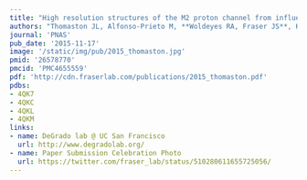 ```yaml
---
title: "High resolution structures of the M2 proton channel from influenza A virus reveal dynamic pathways for proton stabilization and transduction"
authors: "Thomaston JL, Alfonso-Prieto M, **Woldeyes RA, Fraser JS**, Klein ML, Fiorin G, DeGrado WF"
journal: 'PNAS'
pub_date: '2015-11-17'
image: '/static/img/pub/2015_thomaston.jpg'
pmid: '26578770'
pmcid: 'PMC4655559'
pdf: 'http://cdn.fraserlab.com/publications/2015_thomaston.pdf'
pdbs:
- 4QK7
- 4QKC
- 4QKL
- 4QKM
links:
- name: DeGrado lab @ UC San Francisco
  url: http://www.degradolab.org/
- name: Paper Submission Celebration Photo
  url: https://twitter.com/fraser_lab/status/510280611655725056/
---
```

